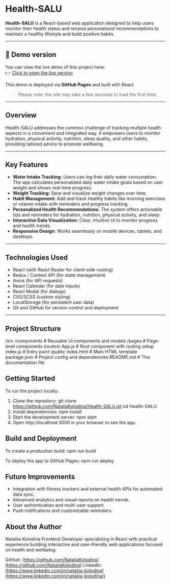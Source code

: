 # Health-SALU

**Health-SALU** is a React-based web application designed to help users monitor their health status and receive personalized recommendations to maintain a healthy lifestyle and build positive habits.

---

## 🔗 Demo version

You can view the live demo of this project here:  
👉 [Click to open the live version](https://nataliakolodina.github.io/Health-SALU/)

This demo is deployed via **GitHub Pages** and built with React.

> Please note: the site may take a few seconds to load the first time.

---

## Overview

Health-SALU addresses the common challenge of tracking multiple health aspects in a convenient and integrated way. It empowers users to monitor hydration, physical activity, nutrition, sleep quality, and other habits, providing tailored advice to promote wellbeing.

---

## Key Features

- **Water Intake Tracking:** Users can log their daily water consumption. The app calculates personalized daily water intake goals based on user weight and shows real-time progress.
- **Weight Tracking:** Save and visualize weight changes over time.
- **Habit Management:** Add and track healthy habits like morning exercises or vitamin intake with reminders and progress tracking.
- **Personalized Health Recommendations:** The system offers actionable tips and reminders for hydration, nutrition, physical activity, and sleep.
- **Interactive Data Visualization:** Clear, intuitive UI to monitor progress and health trends.
- **Responsive Design:** Works seamlessly on mobile devices, tablets, and desktops.

---

## Technologies Used

- React (with React Router for client-side routing)
- Redux / Context API (for state management)
- Axios (for API requests)
- React Calendar (for date inputs)
- React Modal (for dialogs)
- CSS/SCSS (custom styling)
- LocalStorage (for persistent user data)
- Git and GitHub for version control and deployment

---

## Project Structure
/src
/components # Reusable UI components and modals
/pages # Page-level components (routes)
App.js # Root component with routing setup
index.js # Entry point
/public
index.html # Main HTML template
package.json # Project config and dependencies
README.md # This documentation file

## Getting Started

To run the project locally:

1. Clone the repository:
    git clone https://github.com/NataliaKolodina/Health-SALU.git
    cd Health-SALU
2. Install dependencies:
    npm install
3. Start the development server:
    npm start
4. Open http://localhost:3000 in your browser to see the app.

## Build and Deployment

To create a production build:
npm run build

To deploy the app to GitHub Pages:
npm run deploy

## Future Improvements

- Integration with fitness trackers and external health APIs for automated data sync.
- Advanced analytics and visual reports on health trends.
- User authentication and multi-user support.
- Push notifications and customizable reminders.

## About the Author

Nataliia Kolodina
Frontend Developer specializing in React with practical experience building interactive and user-friendly web applications focused on health and wellbeing.

GitHub: [https://github.com/NataliaKolodina](https://github.com/NataliaKolodina)
LinkedIn: [https://www.linkedin.com/in/nataliia-kolodina](https://www.linkedin.com/in/nataliia-kolodina/)
